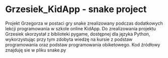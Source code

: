 # Grzesiek_KidApp - snake project
Projekt Grzegorza w postaci gry snake zrealizowany podczas dodatkowych lekcji programowania w szkole online KidApp.
Do zrealizowania projektu Grzesiek skorzystał z biblioteki pygame, dostępnej dla języka Python, wykorzystując przy tym zdobyta wiedzę na kursie z podstaw programowania oraz podstaw programowania obiketowego.
Kod źródłowy znajduję sie w pliku snake.py
